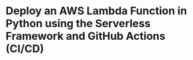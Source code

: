#  Deploy an AWS Lambda Function in Python using the Serverless Framework and GitHub Actions (CI/CD)